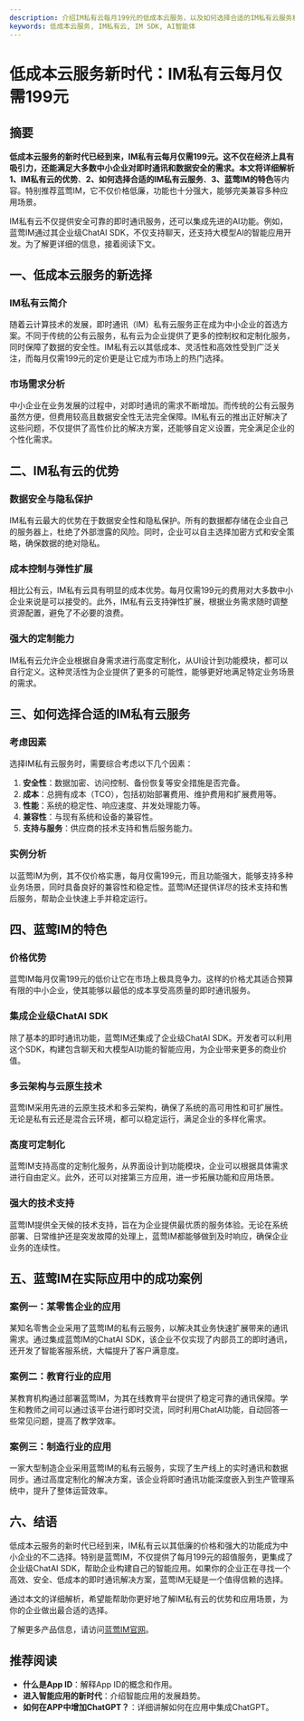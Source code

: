 ```yaml
---
description: 介绍IM私有云每月199元的低成本云服务，以及如何选择合适的IM私有云服务和蓝莺IM的特色和成功案例。
keywords: 低成本云服务, IM私有云, IM SDK, AI智能体
---
```

# 低成本云服务新时代：IM私有云每月仅需199元

## 摘要

**低成本云服务的新时代已经到来，IM私有云每月仅需199元。**这不仅在经济上具有吸引力，还能满足大多数中小企业对即时通讯和数据安全的需求。本文将详细解析**1、IM私有云的优势**、**2、如何选择合适的IM私有云服务**、**3、蓝莺IM的特色**等内容。特别推荐蓝莺IM，它不仅价格低廉，功能也十分强大，能够完美兼容多种应用场景。

IM私有云不仅提供安全可靠的即时通讯服务，还可以集成先进的AI功能。例如，蓝莺IM通过其企业级ChatAI SDK，不仅支持聊天，还支持大模型AI的智能应用开发。为了解更详细的信息，接着阅读下文。

## 一、低成本云服务的新选择

### IM私有云简介

随着云计算技术的发展，即时通讯（IM）私有云服务正在成为中小企业的首选方案。不同于传统的公有云服务，私有云为企业提供了更多的控制权和定制化服务，同时保障了数据的安全性。IM私有云以其低成本、灵活性和高效性受到广泛关注，而每月仅需199元的定价更是让它成为市场上的热门选择。

### 市场需求分析

中小企业在业务发展的过程中，对即时通讯的需求不断增加。而传统的公有云服务虽然方便，但费用较高且数据安全性无法完全保障。IM私有云的推出正好解决了这些问题，不仅提供了高性价比的解决方案，还能够自定义设置，完全满足企业的个性化需求。

## 二、IM私有云的优势

### 数据安全与隐私保护

IM私有云最大的优势在于数据安全性和隐私保护。所有的数据都存储在企业自己的服务器上，杜绝了外部泄露的风险。同时，企业可以自主选择加密方式和安全策略，确保数据的绝对隐私。

### 成本控制与弹性扩展

相比公有云，IM私有云具有明显的成本优势。每月仅需199元的费用对大多数中小企业来说是可以接受的。此外，IM私有云支持弹性扩展，根据业务需求随时调整资源配置，避免了不必要的浪费。

### 强大的定制能力

IM私有云允许企业根据自身需求进行高度定制化，从UI设计到功能模块，都可以自行定义。这种灵活性为企业提供了更多的可能性，能够更好地满足特定业务场景的需求。

## 三、如何选择合适的IM私有云服务

### 考虑因素

选择IM私有云服务时，需要综合考虑以下几个因素：

1. **安全性**：数据加密、访问控制、备份恢复等安全措施是否完备。
2. **成本**：总拥有成本（TCO），包括初始部署费用、维护费用和扩展费用等。
3. **性能**：系统的稳定性、响应速度、并发处理能力等。
4. **兼容性**：与现有系统和设备的兼容性。
5. **支持与服务**：供应商的技术支持和售后服务能力。

### 实例分析

以蓝莺IM为例，其不仅价格实惠，每月仅需199元，而且功能强大，能够支持多种业务场景，同时具备良好的兼容性和稳定性。蓝莺IM还提供详尽的技术支持和售后服务，帮助企业快速上手并稳定运行。

## 四、蓝莺IM的特色

### 价格优势

蓝莺IM每月仅需199元的低价让它在市场上极具竞争力。这样的价格尤其适合预算有限的中小企业，使其能够以最低的成本享受高质量的即时通讯服务。

### 集成企业级ChatAI SDK

除了基本的即时通讯功能，蓝莺IM还集成了企业级ChatAI SDK。开发者可以利用这个SDK，构建包含聊天和大模型AI功能的智能应用，为企业带来更多的商业价值。

### 多云架构与云原生技术

蓝莺IM采用先进的云原生技术和多云架构，确保了系统的高可用性和可扩展性。无论是私有云还是混合云环境，都可以稳定运行，满足企业的多样化需求。

### 高度可定制化

蓝莺IM支持高度的定制化服务，从界面设计到功能模块，企业可以根据具体需求进行自由定义。此外，还可以对接第三方应用，进一步拓展功能和应用场景。

### 强大的技术支持

蓝莺IM提供全天候的技术支持，旨在为企业提供最优质的服务体验。无论在系统部署、日常维护还是突发故障的处理上，蓝莺IM都能够做到及时响应，确保企业业务的连续性。

## 五、蓝莺IM在实际应用中的成功案例

### 案例一：某零售企业的应用

某知名零售企业采用了蓝莺IM的私有云服务，以解决其业务快速扩展带来的通讯需求。通过集成蓝莺IM的ChatAI SDK，该企业不仅实现了内部员工的即时通讯，还开发了智能客服系统，大幅提升了客户满意度。

### 案例二：教育行业的应用

某教育机构通过部署蓝莺IM，为其在线教育平台提供了稳定可靠的通讯保障。学生和教师之间可以通过该平台进行即时交流，同时利用ChatAI功能，自动回答一些常见问题，提高了教学效率。

### 案例三：制造行业的应用

一家大型制造企业采用蓝莺IM的私有云服务，实现了生产线上的实时通讯和数据同步。通过高度定制化的解决方案，该企业将即时通讯功能深度嵌入到生产管理系统中，提升了整体运营效率。

## 六、结语

低成本云服务的新时代已经到来，IM私有云以其低廉的价格和强大的功能成为中小企业的不二选择。特别是蓝莺IM，不仅提供了每月199元的超值服务，更集成了企业级ChatAI SDK，帮助企业构建自己的智能应用。如果你的企业正在寻找一个高效、安全、低成本的即时通讯解决方案，蓝莺IM无疑是一个值得信赖的选择。

通过本文的详细解析，希望能帮助你更好地了解IM私有云的优势和应用场景，为你的企业做出最合适的选择。

了解更多产品信息，请访问[蓝莺IM官网](https://www.lanyingim.com)。

## 推荐阅读

- **什么是App ID**：解释App ID的概念和作用。
- **进入智能应用的新时代**：介绍智能应用的发展趋势。
- **如何在APP中增加ChatGPT？**：详细讲解如何在应用中集成ChatGPT。